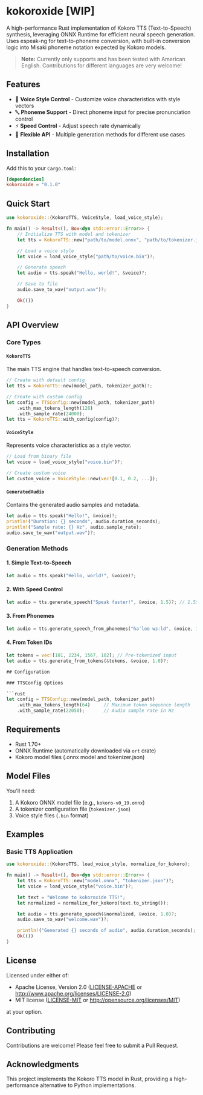 # kokoroxide [WIP]

A high-performance Rust implementation of Kokoro TTS (Text-to-Speech) synthesis, leveraging ONNX Runtime for efficient neural speech generation. Uses espeak-ng for text-to-phoneme conversion, with built-in conversion logic into Misaki phoneme notation expected by Kokoro models.

> **Note:** Currently only supports and has been tested with American English. Contributions for different languages are very welcome! 

## Features

- 🎨 **Voice Style Control** - Customize voice characteristics with style vectors
- 🔤 **Phoneme Support** - Direct phoneme input for precise pronunciation control
- ⚡ **Speed Control** - Adjust speech rate dynamically
- 🔧 **Flexible API** - Multiple generation methods for different use cases

## Installation

Add this to your `Cargo.toml`:

```toml
[dependencies]
kokoroxide = "0.1.0"
```

## Quick Start

```rust
use kokoroxide::{KokoroTTS, VoiceStyle, load_voice_style};

fn main() -> Result<(), Box<dyn std::error::Error>> {
    // Initialize TTS with model and tokenizer
    let tts = KokoroTTS::new("path/to/model.onnx", "path/to/tokenizer.json")?;

    // Load a voice style
    let voice = load_voice_style("path/to/voice.bin")?;

    // Generate speech
    let audio = tts.speak("Hello, world!", &voice)?;

    // Save to file
    audio.save_to_wav("output.wav")?;

    Ok(())
}
```

## API Overview

### Core Types

#### `KokoroTTS`
The main TTS engine that handles text-to-speech conversion.

```rust
// Create with default config
let tts = KokoroTTS::new(model_path, tokenizer_path)?;

// Create with custom config
let config = TTSConfig::new(model_path, tokenizer_path)
    .with_max_tokens_length(128)
    .with_sample_rate(24000);
let tts = KokoroTTS::with_config(config)?;
```

#### `VoiceStyle`
Represents voice characteristics as a style vector.

```rust
// Load from binary file
let voice = load_voice_style("voice.bin")?;

// Create custom voice
let custom_voice = VoiceStyle::new(vec![0.1, 0.2, ...]);
```

#### `GeneratedAudio`
Contains the generated audio samples and metadata.

```rust
let audio = tts.speak("Hello!", &voice)?;
println!("Duration: {} seconds", audio.duration_seconds);
println!("Sample rate: {} Hz", audio.sample_rate);
audio.save_to_wav("output.wav")?;
```

### Generation Methods

#### 1. Simple Text-to-Speech
```rust
let audio = tts.speak("Hello, world!", &voice)?;
```

#### 2. With Speed Control
```rust
let audio = tts.generate_speech("Speak faster!", &voice, 1.5)?; // 1.5x speed
```

#### 3. From Phonemes
```rust
let audio = tts.generate_speech_from_phonemes("həˈloʊ wɜːld", &voice, 1.0)?;
```

#### 4. From Token IDs
```rust
let tokens = vec![101, 2234, 1567, 102]; // Pre-tokenized input
let audio = tts.generate_from_tokens(&tokens, &voice, 1.0)?;

## Configuration

### TTSConfig Options

```rust
let config = TTSConfig::new(model_path, tokenizer_path)
    .with_max_tokens_length(64)     // Maximum token sequence length
    .with_sample_rate(22050);       // Audio sample rate in Hz
```

## Requirements

- Rust 1.70+
- ONNX Runtime (automatically downloaded via `ort` crate)
- Kokoro model files (.onnx model and tokenizer.json)

## Model Files

You'll need:
1. A Kokoro ONNX model file (e.g., `kokoro-v0_19.onnx`)
2. A tokenizer configuration file (`tokenizer.json`)
3. Voice style files (`.bin` format)

## Examples

### Basic TTS Application

```rust
use kokoroxide::{KokoroTTS, load_voice_style, normalize_for_kokoro};

fn main() -> Result<(), Box<dyn std::error::Error>> {
    let tts = KokoroTTS::new("model.onnx", "tokenizer.json")?;
    let voice = load_voice_style("voice.bin")?;

    let text = "Welcome to kokoroxide TTS!";
    let normalized = normalize_for_kokoro(text.to_string());

    let audio = tts.generate_speech(&normalized, &voice, 1.0)?;
    audio.save_to_wav("welcome.wav")?;

    println!("Generated {} seconds of audio", audio.duration_seconds);
    Ok(())
}
```

## License

Licensed under either of:

- Apache License, Version 2.0 ([LICENSE-APACHE](LICENSE-APACHE) or http://www.apache.org/licenses/LICENSE-2.0)
- MIT license ([LICENSE-MIT](LICENSE-MIT) or http://opensource.org/licenses/MIT)

at your option.

## Contributing

Contributions are welcome! Please feel free to submit a Pull Request.

## Acknowledgments

This project implements the Kokoro TTS model in Rust, providing a high-performance alternative to Python implementations.
